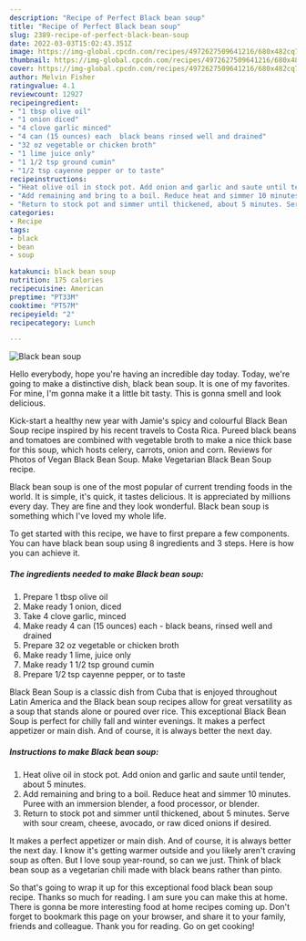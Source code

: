 ```yaml
---
description: "Recipe of Perfect Black bean soup"
title: "Recipe of Perfect Black bean soup"
slug: 2389-recipe-of-perfect-black-bean-soup
date: 2022-03-03T15:02:43.351Z
image: https://img-global.cpcdn.com/recipes/4972627509641216/680x482cq70/black-bean-soup-recipe-main-photo.jpg
thumbnail: https://img-global.cpcdn.com/recipes/4972627509641216/680x482cq70/black-bean-soup-recipe-main-photo.jpg
cover: https://img-global.cpcdn.com/recipes/4972627509641216/680x482cq70/black-bean-soup-recipe-main-photo.jpg
author: Melvin Fisher
ratingvalue: 4.1
reviewcount: 12927
recipeingredient:
- "1 tbsp olive oil"
- "1 onion diced"
- "4 clove garlic minced"
- "4 can (15 ounces) each  black beans rinsed well and drained"
- "32 oz vegetable or chicken broth"
- "1 lime juice only"
- "1 1/2 tsp ground cumin"
- "1/2 tsp cayenne pepper or to taste"
recipeinstructions:
- "Heat olive oil in stock pot. Add onion and garlic and saute until tender, about 5 minutes."
- "Add remaining and bring to a boil. Reduce heat and simmer 10 minutes. Puree with an immersion blender, a food processor, or blender."
- "Return to stock pot and simmer until thickened, about 5 minutes. Serve with sour cream, cheese, avocado, or raw diced onions if desired."
categories:
- Recipe
tags:
- black
- bean
- soup

katakunci: black bean soup 
nutrition: 175 calories
recipecuisine: American
preptime: "PT33M"
cooktime: "PT57M"
recipeyield: "2"
recipecategory: Lunch

---
```



![Black bean soup](https://img-global.cpcdn.com/recipes/4972627509641216/680x482cq70/black-bean-soup-recipe-main-photo.jpg)

Hello everybody, hope you're having an incredible day today. Today, we're going to make a distinctive dish, black bean soup. It is one of my favorites. For mine, I'm gonna make it a little bit tasty. This is gonna smell and look delicious.

Kick-start a healthy new year with Jamie&#39;s spicy and colourful Black Bean Soup recipe inspired by his recent travels to Costa Rica. Pureed black beans and tomatoes are combined with vegetable broth to make a nice thick base for this soup, which hosts celery, carrots, onion and corn. Reviews for Photos of Vegan Black Bean Soup. Make Vegetarian Black Bean Soup recipe.

Black bean soup is one of the most popular of current trending foods in the world. It is simple, it's quick, it tastes delicious. It is appreciated by millions every day. They are fine and they look wonderful. Black bean soup is something which I've loved my whole life.


To get started with this recipe, we have to first prepare a few components. You can have black bean soup using 8 ingredients and 3 steps. Here is how you can achieve it.

<!--inarticleads1-->

##### The ingredients needed to make Black bean soup:

1. Prepare 1 tbsp olive oil
1. Make ready 1 onion, diced
1. Take 4 clove garlic, minced
1. Make ready 4 can (15 ounces) each - black beans, rinsed well and drained
1. Prepare 32 oz vegetable or chicken broth
1. Make ready 1 lime, juice only
1. Make ready 1 1/2 tsp ground cumin
1. Prepare 1/2 tsp cayenne pepper, or to taste


Black Bean Soup is a classic dish from Cuba that is enjoyed throughout Latin America and the Black bean soup recipes allow for great versatility as a soup that stands alone or poured over rice. This exceptional Black Bean Soup is perfect for chilly fall and winter evenings. It makes a perfect appetizer or main dish. And of course, it is always better the next day. 

<!--inarticleads2-->

##### Instructions to make Black bean soup:

1. Heat olive oil in stock pot. Add onion and garlic and saute until tender, about 5 minutes.
1. Add remaining and bring to a boil. Reduce heat and simmer 10 minutes. Puree with an immersion blender, a food processor, or blender.
1. Return to stock pot and simmer until thickened, about 5 minutes. Serve with sour cream, cheese, avocado, or raw diced onions if desired.


It makes a perfect appetizer or main dish. And of course, it is always better the next day. I know it&#39;s getting warmer outside and you likely aren&#39;t craving soup as often. But I love soup year-round, so can we just. Think of black bean soup as a vegetarian chili made with black beans rather than pinto. 

So that's going to wrap it up for this exceptional food black bean soup recipe. Thanks so much for reading. I am sure you can make this at home. There is gonna be more interesting food at home recipes coming up. Don't forget to bookmark this page on your browser, and share it to your family, friends and colleague. Thank you for reading. Go on get cooking!
